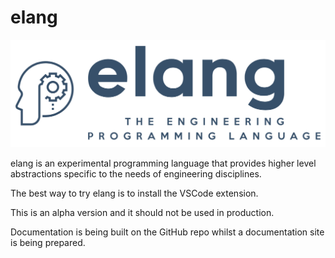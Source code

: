# elang

![elang logo](./elang-logo.png)

elang is an experimental programming language that provides higher level abstractions specific to the needs of engineering disciplines.

The best way to try elang is to install the VSCode extension.

This is an alpha version and it should not be used in production.

Documentation is being built on the GitHub repo whilst a documentation site is being prepared.